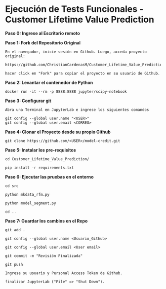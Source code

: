 # Ejecución de Tests Funcionales - Customer Lifetime Value Prediction

**Paso 0: Ingrese al Escritorio remoto**

**Paso 1: Fork del Repositorio Original**
```
En el navegador, inicie sesión en Github. Luego, acceda proyecto original:

https://github.com/ChristianCardenasM/Customer_Lifetime_Value_Prediction

hacer click en "Fork" para copiar el proyecto en su usuario de Github.
```
**Paso 2: Levantar el contenedor de Python**
```
docker run -it --rm -p 8888:8888 jupyter/scipy-notebook
```
**Paso 3: Configurar git**
```
Abra una Terminal en JupyterLab e ingrese los siguientes comandos

git config --global user.name "<USER>"
git config --global user.email <CORREO>
```
**Paso 4: Clonar el Proyecto desde su propio Github**
```
git clone https://github.com/<USER>/model-credit.git
```
**Paso 5: Instalar los pre-requisitos**
```
cd Customer_Lifetime_Value_Prediction/

pip install -r requirements.txt
```
**Paso 6: Ejecutar las pruebas en el entorno**

```
cd src

python mkdata_rfm.py

python model_segment.py

cd ..
```

**Paso 7: Guardar los cambios en el Repo**
```
git add .

git config --global user.name <Usuario_Github>

git config --global user.email <User email>

git commit -m "Revisión Finalizada"

git push

Ingrese su usuario y Personal Access Token de Github.

finalizar JupyterLab ("File" => "Shut Down").
```